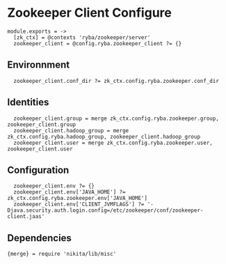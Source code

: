 
# Zookeeper Client Configure

    module.exports = ->
      [zk_ctx] = @contexts 'ryba/zookeeper/server'
      zookeeper_client = @config.ryba.zookeeper_client ?= {}

## Environnment

      zookeeper_client.conf_dir ?= zk_ctx.config.ryba.zookeeper.conf_dir

## Identities

      zookeeper_client.group = merge zk_ctx.config.ryba.zookeeper.group, zookeeper_client.group
      zookeeper_client.hadoop_group = merge zk_ctx.config.ryba.hadoop_group, zookeeper_client.hadoop_group
      zookeeper_client.user = merge zk_ctx.config.ryba.zookeeper.user, zookeeper_client.user

## Configuration

      zookeeper_client.env ?= {}
      zookeeper_client.env['JAVA_HOME'] ?= zk_ctx.config.ryba.zookeeper.env['JAVA_HOME']
      zookeeper_client.env['CLIENT_JVMFLAGS'] ?= '-Djava.security.auth.login.config=/etc/zookeeper/conf/zookeeper-client.jaas'

## Dependencies

    {merge} = require 'nikita/lib/misc'
